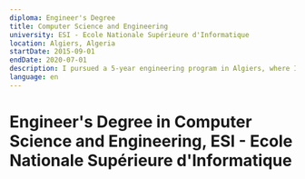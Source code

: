 ```yaml
---
diploma: Engineer's Degree
title: Computer Science and Engineering
university: ESI - Ecole Nationale Supérieure d'Informatique
location: Algiers, Algeria
startDate: 2015-09-01
endDate: 2020-07-01
description: I pursued a 5-year engineering program in Algiers, where I chose my field driven by a lifelong passion for software engineering. Throughout my studies, I successfully cultivated a rich expertise in software development, embedded systems, database theory, and operations research.
language: en
---
```


# Engineer's Degree in Computer Science and Engineering, ESI - Ecole Nationale Supérieure d'Informatique